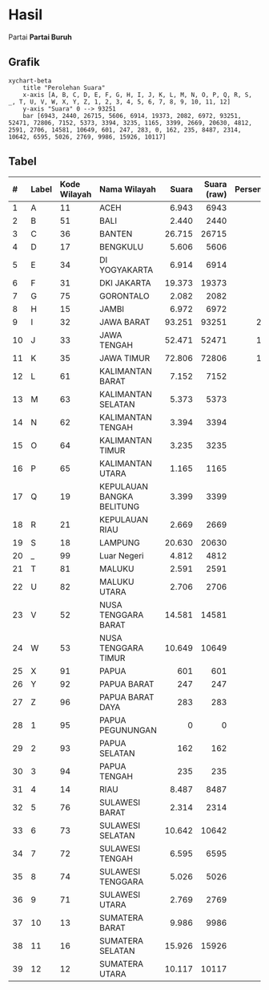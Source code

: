# Hasil

Partai **Partai Buruh**

## Grafik

```mermaid
xychart-beta
    title "Perolehan Suara"
    x-axis [A, B, C, D, E, F, G, H, I, J, K, L, M, N, O, P, Q, R, S, _, T, U, V, W, X, Y, Z, 1, 2, 3, 4, 5, 6, 7, 8, 9, 10, 11, 12]
    y-axis "Suara" 0 --> 93251
    bar [6943, 2440, 26715, 5606, 6914, 19373, 2082, 6972, 93251, 52471, 72806, 7152, 5373, 3394, 3235, 1165, 3399, 2669, 20630, 4812, 2591, 2706, 14581, 10649, 601, 247, 283, 0, 162, 235, 8487, 2314, 10642, 6595, 5026, 2769, 9986, 15926, 10117]
```

## Tabel

| #  | Label | Kode Wilayah | Nama Wilayah              | Suara  | Suara (raw) | Persentase |
|:-- |:----- |:------------ |:------------------------- | ------:| -----------:| ----------:|
| 1  | A     | 11           | ACEH                      | 6.943  | 6943        | 1,54       |
| 2  | B     | 51           | BALI                      | 2.440  | 2440        | 0,54       |
| 3  | C     | 36           | BANTEN                    | 26.715 | 26715       | 5,92       |
| 4  | D     | 17           | BENGKULU                  | 5.606  | 5606        | 1,24       |
| 5  | E     | 34           | DI YOGYAKARTA             | 6.914  | 6914        | 1,53       |
| 6  | F     | 31           | DKI JAKARTA               | 19.373 | 19373       | 4,29       |
| 7  | G     | 75           | GORONTALO                 | 2.082  | 2082        | 0,46       |
| 8  | H     | 15           | JAMBI                     | 6.972  | 6972        | 1,54       |
| 9  | I     | 32           | JAWA BARAT                | 93.251 | 93251       | 20,66      |
| 10 | J     | 33           | JAWA TENGAH               | 52.471 | 52471       | 11,63      |
| 11 | K     | 35           | JAWA TIMUR                | 72.806 | 72806       | 16,13      |
| 12 | L     | 61           | KALIMANTAN BARAT          | 7.152  | 7152        | 1,58       |
| 13 | M     | 63           | KALIMANTAN SELATAN        | 5.373  | 5373        | 1,19       |
| 14 | N     | 62           | KALIMANTAN TENGAH         | 3.394  | 3394        | 0,75       |
| 15 | O     | 64           | KALIMANTAN TIMUR          | 3.235  | 3235        | 0,72       |
| 16 | P     | 65           | KALIMANTAN UTARA          | 1.165  | 1165        | 0,26       |
| 17 | Q     | 19           | KEPULAUAN BANGKA BELITUNG | 3.399  | 3399        | 0,75       |
| 18 | R     | 21           | KEPULAUAN RIAU            | 2.669  | 2669        | 0,59       |
| 19 | S     | 18           | LAMPUNG                   | 20.630 | 20630       | 4,57       |
| 20 | _     | 99           | Luar Negeri               | 4.812  | 4812        | 1,07       |
| 21 | T     | 81           | MALUKU                    | 2.591  | 2591        | 0,57       |
| 22 | U     | 82           | MALUKU UTARA              | 2.706  | 2706        | 0,60       |
| 23 | V     | 52           | NUSA TENGGARA BARAT       | 14.581 | 14581       | 3,23       |
| 24 | W     | 53           | NUSA TENGGARA TIMUR       | 10.649 | 10649       | 2,36       |
| 25 | X     | 91           | PAPUA                     | 601    | 601         | 0,13       |
| 26 | Y     | 92           | PAPUA BARAT               | 247    | 247         | 0,05       |
| 27 | Z     | 96           | PAPUA BARAT DAYA          | 283    | 283         | 0,06       |
| 28 | 1     | 95           | PAPUA PEGUNUNGAN          | 0      | 0           | 0,00       |
| 29 | 2     | 93           | PAPUA SELATAN             | 162    | 162         | 0,04       |
| 30 | 3     | 94           | PAPUA TENGAH              | 235    | 235         | 0,05       |
| 31 | 4     | 14           | RIAU                      | 8.487  | 8487        | 1,88       |
| 32 | 5     | 76           | SULAWESI BARAT            | 2.314  | 2314        | 0,51       |
| 33 | 6     | 73           | SULAWESI SELATAN          | 10.642 | 10642       | 2,36       |
| 34 | 7     | 72           | SULAWESI TENGAH           | 6.595  | 6595        | 1,46       |
| 35 | 8     | 74           | SULAWESI TENGGARA         | 5.026  | 5026        | 1,11       |
| 36 | 9     | 71           | SULAWESI UTARA            | 2.769  | 2769        | 0,61       |
| 37 | 10    | 13           | SUMATERA BARAT            | 9.986  | 9986        | 2,21       |
| 38 | 11    | 16           | SUMATERA SELATAN          | 15.926 | 15926       | 3,53       |
| 39 | 12    | 12           | SUMATERA UTARA            | 10.117 | 10117       | 2,24       |



